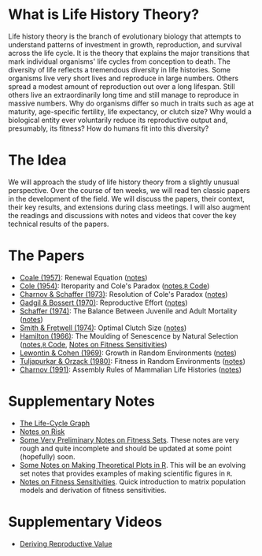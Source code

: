 # What is Life History Theory?

Life history theory is the branch of evolutionary biology that attempts to understand patterns of investment in growth, reproduction, and survival across the life cycle. It is the theory that explains the major transitions that mark individual organisms' life cycles from conception to death. The diversity of life reflects a tremendous diversity in life histories. Some organisms live very short lives and reproduce in large numbers. Others spread a modest amount of reproduction out over a long lifespan. Still others live an extraordinarily long time and still manage to reproduce in massive numbers. Why do organisms differ so much in traits such as age at maturity, age-specific fertility, life expectancy, or clutch size? Why would a biological entity ever voluntarily reduce its reproductive output and, presumably, its fitness? How do humans fit into this diversity?

# The Idea

We will approach the study of life history theory from a slightly unusual perspective. Over the course of ten weeks, we will read ten classic papers in the development of the field. We will discuss the papers, their context, their key results, and extensions during class meetings. I will also augment the readings and discussions with notes and videos that cover the key technical results of the papers.

# The Papers

- [Coale (1957)](https://doi.org/10.1007/978-3-642-81046-6_19): Renewal Equation ([notes](https://github.com/eehh-stanford/life_history_in_ten_papers/blob/master/Jones-Coale1957-notes.pdf))
- [Cole (1954)](https://www.jstor.org/stable/2817654): Iteroparity and Cole's Paradox ([notes](https://github.com/eehh-stanford/life_history_in_ten_papers/blob/master/Jones-Cole1954-notes.pdf),[`R` Code](https://github.com/eehh-stanford/life_history_in_ten_papers/blob/master/cole_calcs.R))
- [Charnov & Schaffer (1973)](http://www.jstor.org/stable/2459713): Resolution of Cole's Paradox ([notes](https://github.com/eehh-stanford/life_history_in_ten_papers/blob/master/Jones-Charnov_Schaffer1973-notes.pdf))
- [Gadgil & Bossert (1970)](https://www.jstor.org/stable/2459070): Reproductive Effort ([notes](https://github.com/eehh-stanford/life_history_in_ten_papers/blob/master/Jones-Gadgil_Bossert1970-notes.pdf))
- [Schaffer (1974)](https://www.jstor.org/stable/2459608): The Balance Between Juvenile and Adult Mortality ([notes](https://github.com/eehh-stanford/life_history_in_ten_papers/blob/master/Jones-Schaffer1974-notes.pdf))
- [Smith & Fretwell (1974)](https://www.jstor.org/stable/2459681): Optimal Clutch Size ([notes](https://github.com/eehh-stanford/life_history_in_ten_papers/blob/master/Jones-Smith_Fretwell1974-notes.pdf))
- [Hamilton (1966)](http://dx.doi.org/10.1016/0022-5193(66)90184-6): The Moulding of Senescence by Natural Selection ([notes](https://github.com/eehh-stanford/life_history_in_ten_papers/blob/master/Jones-Hamilton1966-notes.pdf),[`R` Code](https://raw.githubusercontent.com/eehh-stanford/life_history_in_ten_papers/master/hamilton1966-notes.R), [Notes on Fitness Sensitivities](https://github.com/eehh-stanford/life_history_in_ten_papers/blob/master/Jones-fitness-sens-notes.pdf))
- [Lewontin & Cohen (1969)](https://www.jstor.org/stable/59357): Growth in Random Environments ([notes](https://github.com/eehh-stanford/life_history_in_ten_papers/blob/master/Jones-Lewontin_Cohen1969-notes.pdf))
- [Tuljapurkar & Orzack (1980)](https://doi.org/10.1016/0040-5809(80)90057-X): Fitness in Random Environments ([notes](https://github.com/eehh-stanford/life_history_in_ten_papers/blob/master/Jones-Tulja_Orzack1980-notes.pdf))
- [Charnov (1991)](https://www.jstor.org/stable/2355948): Assembly Rules of Mammalian Life Histories ([notes](https://github.com/eehh-stanford/life_history_in_ten_papers/blob/master/Jones-Charnov1991-notes.pdf))

# Supplementary Notes
- [The Life-Cycle Graph](https://github.com/eehh-stanford/life_history_in_ten_papers/blob/master/Jones-life-cycle-notes.pdf)
- [Notes on Risk](https://github.com/eehh-stanford/life_history_in_ten_papers/blob/master/Jones-risk_notes.pdf)
- [Some Very Preliminary Notes on Fitness Sets](https://github.com/eehh-stanford/life_history_in_ten_papers/blob/master/Jones-fitness_sets-notes.pdf). These notes are very rough and quite incomplete and should be updated at some point (hopefully) soon.
- [Some Notes on Making Theoretical Plots in R](https://github.com/eehh-stanford/life_history_in_ten_papers/blob/master/Jones-plotting_notes.pdf). This will be an evolving set notes that provides examples of making scientific figures in `R`.
- [Notes on Fitness Sensitivities](https://github.com/eehh-stanford/life_history_in_ten_papers/blob/master/Jones-fitness-sens-notes.pdf). Quick introduction to matrix population models and derivation of fitness sensitivities.

# Supplementary Videos
- [Deriving Reproductive Value](https://stanford.zoom.us/rec/share/UyvkjzK36kH5HY0Tjfc4tcJrCb609PGY1TK9pgQZQzr2oG-MDthSBr4tE45SWUF5.Jm_2o7ctUEaT4wWm?startTime=1602281579000)

